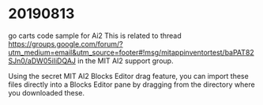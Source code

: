 # 20190813
go carts code sample for Ai2
This is related to thread
https://groups.google.com/forum/?utm_medium=email&utm_source=footer#!msg/mitappinventortest/baPAT82SJn0/aDW05iIiDQAJ
in the MIT AI2 support group.

Using the secret MIT AI2 Blocks Editor drag feature,
you can import these files directly into a Blocks Editor
pane by dragging from the directory where you downloaded
these.
